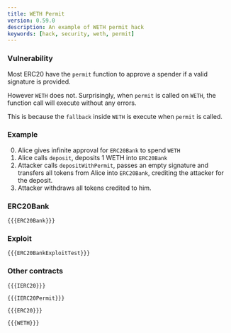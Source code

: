 ```yaml
---
title: WETH Permit
version: 0.59.0
description: An example of WETH permit hack
keywords: [hack, security, weth, permit]
---
```


### Vulnerability

Most ERC20 have the `permit` function to approve a spender if a valid signature is provided.

However `WETH` does not. Surprisingly, when `permit` is called on `WETH`, the function call will execute without any errors.

This is because the `fallback` inside `WETH` is execute when `permit` is called.

### Example

0. Alice gives infinite approval for `ERC20Bank` to spend `WETH`
1. Alice calls `deposit`, deposits 1 WETH into `ERC20Bank`
2. Attacker calls `depositWithPermit`, passes an empty signature and transfers all tokens from Alice into `ERC20Bank`, crediting the attacker for the deposit.
3. Attacker withdraws all tokens credited to him.

### ERC20Bank

```solidity
{{{ERC20Bank}}}
```

### Exploit

```solidity
{{{ERC20BankExploitTest}}}
```

### Other contracts

```solidity
{{{IERC20}}}
```

```solidity
{{{IERC20Permit}}}
```

```solidity
{{{ERC20}}}
```

```solidity
{{{WETH}}}
```
